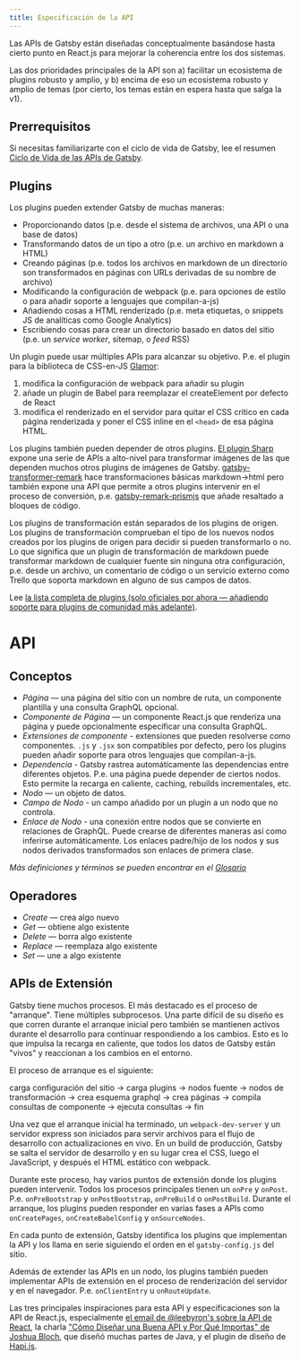 ```yaml
---
title: Especificación de la API
---
```


Las APIs de Gatsby están diseñadas conceptualmente basándose hasta cierto punto en React.js
para mejorar la coherencia entre los dos sistemas.

Las dos prioridades principales de la API son a) facilitar un ecosistema de plugins robusto
y amplio, y b) encima de eso un ecosistema robusto y amplio de temas (por cierto, los temas
están en espera hasta que salga la v1).

## Prerrequisitos

Si necesitas familiarizarte con el ciclo de vida de Gatsby, lee el resumen [Ciclo de Vida de las APIs de Gatsby](/docs/gatsby-lifecycle-apis/).

## Plugins

Los plugins pueden extender Gatsby de muchas maneras:

- Proporcionando datos (p.e. desde el sistema de archivos, una API o una base de datos)
- Transformando datos de un tipo a otro (p.e. un archivo en markdown a HTML)
- Creando páginas (p.e. todos los archivos en markdown de un directorio son transformados
  en páginas con URLs derivadas de su nombre de archivo)
- Modificando la configuración de webpack (p.e. para opciones de estilo o para añadir soporte
  a lenguajes que compilan-a-js)
- Añadiendo cosas a HTML renderizado (p.e. meta etiquetas, o snippets JS de analíticas como
  Google Analytics)
- Escribiendo cosas para crear un directorio basado en datos del sitio (p.e. un _service worker_,
  sitemap, o _feed_ RSS)

Un plugin puede usar múltiples APIs para alcanzar su objetivo. P.e. el plugin para
la biblioteca de CSS-en-JS [Glamor](/packages/gatsby-plugin-glamor/):

1.  modifica la configuración de webpack para añadir su plugin
2.  añade un plugin de Babel para reemplazar el createElement por defecto de React
3.  modifica el renderizado en el servidor para quitar el CSS crítico en cada
    página renderizada y poner el CSS inline en el `<head>` de esa página HTML.

Los plugins también pueden depender de otros plugins. [El plugin
Sharp](/packages/gatsby-plugin-sharp/) expone una serie de APIs a alto-nivel para
transformar imágenes de las que dependen muchos otros plugins de imágenes de Gatsby.
[gatsby-transformer-remark](/packages/gatsby-transformer-remark/) hace
transformaciones básicas markdown->html pero también expone una API que permite
a otros plugins intervenir en el proceso de conversión, p.e.
[gatsby-remark-prismjs](/packages/gatsby-remark-prismjs/) que añade
resaltado a bloques de código.

Los plugins de transformación están separados de los plugins de origen. Los plugins
de transformación comprueban el tipo de los nuevos nodos creados por los plugins
de origen para decidir si pueden transformarlo o no. Lo que significa que un plugin
de transformación de markdown puede transformar markdown de cualquier fuente sin ninguna
otra configuración, p.e. desde un archivo, un comentario de código o un servicio externo
como Trello que soporta markdown en alguno de sus campos de datos.

Lee
[la lista completa de plugins (solo oficiales por ahora — añadiendo soporte para plugins de comunidad más adelante)](/docs/plugins/).

# API

## Conceptos

- _Página_ — una página del sitio con un nombre de ruta, un componente plantilla y una
  consulta GraphQL opcional.
- _Componente de Página_ — un componente React.js que renderiza una página y puede opcionalmente
  especificar una consulta GraphQL.
- _Extensiones de componente_ - extensiones que pueden resolverse como componentes. `.js`
  y `.jsx` son compatibles por defecto, pero los plugins pueden añadir soporte para
  otros lenguajes que compilan-a-js.
- _Dependencia_ - Gatsby rastrea automáticamente las dependencias entre diferentes objetos.
  P.e. una página puede depender de ciertos nodos. Esto permite la recarga en caliente,
  caching, rebuilds incrementales, etc.
- _Nodo_ — un objeto de datos.
- _Campo de Nodo_ - un campo añadido por un plugin a un nodo que no controla.
- _Enlace de Nodo_ - una conexión entre nodos que se convierte en relaciones de
  GraphQL. Puede crearse de diferentes maneras así como inferirse automáticamente.
  Los enlaces padre/hijo de los nodos y sus nodos derivados transformados son
  enlaces de primera clase.

_Más definiciones y términos se pueden encontrar en el [Glosario](/docs/glossary/)_

## Operadores

- _Create_ — crea algo nuevo
- _Get_ — obtiene algo existente
- _Delete_ — borra algo existente
- _Replace_ — reemplaza algo existente
- _Set_ — une a algo existente

## APIs de Extensión

Gatsby tiene muchos procesos. El más destacado es el proceso de "arranque". Tiene
múltiples subprocesos. Una parte difícil de su diseño es que corren durante el
arranque inicial pero también se mantienen activos durante el desarrollo para
continuar respondiendo a los cambios. Esto es lo que impulsa la recarga en caliente,
que todos los datos de Gatsby están "vivos" y reaccionan a los cambios en el entorno.

El proceso de arranque es el siguiente:

carga configuración del sitio -> carga plugins -> nodos fuente -> nodos de transformación ->
crea esquema graphql -> crea páginas -> compila consultas de componente -> ejecuta consultas ->
fin

Una vez que el arranque inicial ha terminado, un `webpack-dev-server` y un servidor express son iniciados para servir archivos para el flujo de desarrollo con actualizaciones en vivo. En un build de producción, Gatsby se salta el servidor de desarrollo y en su lugar crea el CSS, luego el JavaScript, y después el HTML estático con webpack.

Durante este proceso, hay varios puntos de extensión donde los plugins pueden
intervenir. Todos los procesos principales tienen un `onPre` y `onPost`. P.e. `onPreBootstrap`
y `onPostBootstrap`, `onPreBuild` o `onPostBuild`. Durante el arranque,
los plugins pueden responder en varias fases a APIs como `onCreatePages`,
`onCreateBabelConfig` y `onSourceNodes`.

En cada punto de extensión, Gatsby identifica los plugins que implementan la API y
los llama en serie siguiendo el orden en el `gatsby-config.js` del sitio.

Además de extender las APIs en un nodo, los plugins también pueden implementar APIs de
extensión en el proceso de renderización del servidor y en el navegador. P.e.
`onClientEntry` u `onRouteUpdate`.

Las tres principales inspiraciones para esta API y especificaciones son la API de React.js, especialmente
[el email de @leebyron's sobre la API de React](https://gist.github.com/vjeux/f2b015d230cc1ab18ed1df30550495ed),
la charla
["Cómo Diseñar una Buena API y Por Qué Importas" de Joshua Bloch](https://www.youtube.com/watch?v=heh4OeB9A-c&app=desktop),
que diseñó muchas partes de Java, y el plugin de diseño
de [Hapi.js](https://hapijs.com/api).
